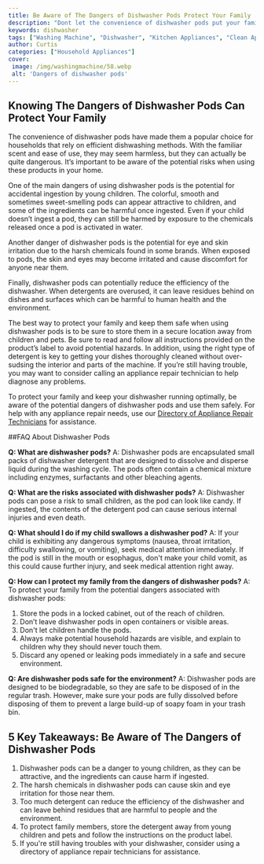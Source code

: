 ```yaml
---
title: Be Aware of The Dangers of Dishwasher Pods Protect Your Family
description: "Dont let the convenience of dishwasher pods put your family in danger Learn more about the threats dishwasher pods pose and how to protect your loved ones now"
keywords: dishwasher
tags: ["Washing Machine", "Dishwasher", "Kitchen Appliances", "Clean Appliance"]
author: Curtis
categories: ["Household Appliances"]
cover: 
 image: /img/washingmachine/58.webp
 alt: 'Dangers of dishwasher pods'
---
```

## Knowing The Dangers of Dishwasher Pods Can Protect Your Family

The convenience of dishwasher pods have made them a popular choice for households that rely on efficient dishwashing methods. With the familiar scent and ease of use, they may seem harmless, but they can actually be quite dangerous. It’s important to be aware of the potential risks when using these products in your home.

One of the main dangers of using dishwasher pods is the potential for accidental ingestion by young children. The colorful, smooth and sometimes sweet-smelling pods can appear attractive to children, and some of the ingredients can be harmful once ingested. Even if your child doesn’t ingest a pod, they can still be harmed by exposure to the chemicals released once a pod is activated in water.

Another danger of dishwasher pods is the potential for eye and skin irritation due to the harsh chemicals found in some brands. When exposed to pods, the skin and eyes may become irritated and cause discomfort for anyone near them.

Finally, dishwasher pods can potentially reduce the efficiency of the dishwasher. When detergents are overused, it can leave residues behind on dishes and surfaces which can be harmful to human health and the environment.

The best way to protect your family and keep them safe when using dishwasher pods is to be sure to store them in a secure location away from children and pets. Be sure to read and follow all instructions provided on the product’s label to avoid potential hazards. In addition, using the right type of detergent is key to getting your dishes thoroughly cleaned without over-sudsing the interior and parts of the machine. If you’re still having trouble, you may want to consider calling an appliance repair technician to help diagnose any problems.

To protect your family and keep your dishwasher running optimally, be aware of the potential dangers of dishwasher pods and use them safely. For help with any appliance repair needs, use our [Directory of Appliance Repair Technicians](./pages/appliance-repair-technicians) for assistance.

##FAQ About Dishwasher Pods

**Q: What are dishwasher pods?**
A: Dishwasher pods are encapsulated small packs of dishwasher detergent that are designed to dissolve and disperse liquid during the washing cycle. The pods often contain a chemical mixture including enzymes, surfactants and other bleaching agents. 

**Q: What are the risks associated with dishwasher pods?**
A: Dishwasher pods can pose a risk to small children, as the pod can look like candy. If ingested, the contents of the detergent pod can cause serious internal injuries and even death.

**Q: What should I do if my child swallows a dishwasher pod?**
A: If your child is exhibiting any dangerous symptoms (nausea, throat irritation, difficulty swallowing, or vomiting), seek medical attention immediately. If the pod is still in the mouth or esophagus, don't make your child vomit, as this could cause further injury, and seek medical attention right away.

**Q: How can I protect my family from the dangers of dishwasher pods?**
A: To protect your family from the potential dangers associated with dishwasher pods:
1. Store the pods in a locked cabinet, out of the reach of children. 
2. Don’t leave dishwasher pods in open containers or visible areas. 
3. Don't let children handle the pods.
4. Always make potential household hazards are visible, and explain to children why they should never touch them.
5. Discard any opened or leaking pods immediately in a safe and secure environment.

**Q: Are dishwasher pods safe for the environment?**
A: Dishwasher pods are designed to be biodegradable, so they are safe to be disposed of in the regular trash. However, make sure your pods are fully dissolved before disposing of them to prevent a large build-up of soapy foam in your trash bin.

## 5 Key Takeaways: Be Aware of The Dangers of Dishwasher Pods
1. Dishwasher pods can be a danger to young children, as they can be attractive, and the ingredients can cause harm if ingested. 
2. The harsh chemicals in dishwasher pods can cause skin and eye irritation for those near them. 
3. Too much detergent can reduce the efficiency of the dishwasher and can leave behind residues that are harmful to people and the environment. 
4. To protect family members, store the detergent away from young children and pets and follow the instructions on the product label. 
5. If you're still having troubles with your dishwasher, consider using a directory of appliance repair technicians for assistance.
